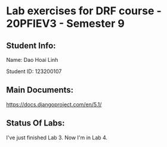 # Lab exercises for DRF course - 20PFIEV3 - Semester 9
## Student Info:
Name: Dao Hoai Linh

Student ID: 123200107
## Main Documents:
https://docs.djangoproject.com/en/5.1/
## Status Of Labs:
I've just finished Lab 3. Now I'm in Lab 4.
